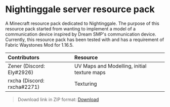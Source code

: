 # Nightinggale server resource pack

A Minecraft resource pack dedicated to Nightinggale.
The purpose of this resource pack started from wanting to implement a model of a communication device inspired by Dream SMP's communication device.
Currently, this resource pack has been tested with and has a requirement of Fabric Waystones Mod for 1.16.5.

| Contributors                | Resource                                    |
|:--------------------------- |:------------------------------------------- |
| Zener (Discord: Ely#2926)   | UV Maps and Modelling, initial texture maps |
| rxcha (Discord: rxcha#2271) | Texturing                                   |

> Download link in ZIP format: [Download](https://github.com/Sulfurixar/nightingale_server_resource_pack/releases/download/0.9.3/Nightinggale.Server.Pack.0.9.3.zip "Resource Pack Download Link")

